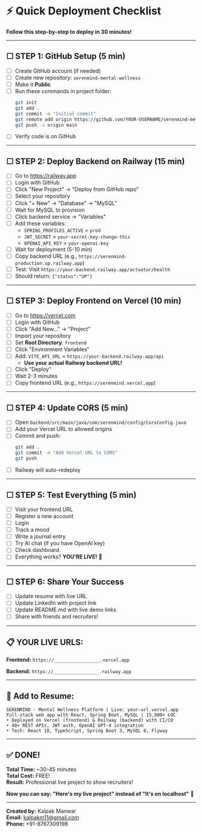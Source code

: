 # ⚡ Quick Deployment Checklist

**Follow this step-by-step to deploy in 30 minutes!**

---

## ☐ **STEP 1: GitHub Setup (5 min)**

- [ ] Create GitHub account (if needed)
- [ ] Create new repository: `serenmind-mental-wellness`
- [ ] Make it **Public**
- [ ] Run these commands in project folder:
  ```bash
  git init
  git add .
  git commit -m "Initial commit"
  git remote add origin https://github.com/YOUR-USERNAME/serenmind-mental-wellness.git
  git push -u origin main
  ```
- [ ] Verify code is on GitHub

---

## ☐ **STEP 2: Deploy Backend on Railway (15 min)**

- [ ] Go to https://railway.app
- [ ] Login with GitHub
- [ ] Click "New Project" → "Deploy from GitHub repo"
- [ ] Select your repository
- [ ] Click "+ New" → "Database" → "MySQL"
- [ ] Wait for MySQL to provision
- [ ] Click backend service → "Variables"
- [ ] Add these variables:
  - `SPRING_PROFILES_ACTIVE` = `prod`
  - `JWT_SECRET` = `your-secret-key-change-this`
  - `OPENAI_API_KEY` = `your-openai-key`
- [ ] Wait for deployment (5-10 min)
- [ ] Copy backend URL (e.g., `https://serenmind-production.up.railway.app`)
- [ ] Test: Visit `https://your-backend.railway.app/actuator/health`
- [ ] Should return: `{"status":"UP"}`

---

## ☐ **STEP 3: Deploy Frontend on Vercel (10 min)**

- [ ] Go to https://vercel.com
- [ ] Login with GitHub
- [ ] Click "Add New..." → "Project"
- [ ] Import your repository
- [ ] Set **Root Directory**: `frontend`
- [ ] Click "Environment Variables"
- [ ] Add: `VITE_API_URL` = `https://your-backend.railway.app/api`
  - **Use your actual Railway backend URL!**
- [ ] Click "Deploy"
- [ ] Wait 2-3 minutes
- [ ] Copy frontend URL (e.g., `https://serenmind.vercel.app`)

---

## ☐ **STEP 4: Update CORS (5 min)**

- [ ] Open `backend/src/main/java/com/serenmind/config/CorsConfig.java`
- [ ] Add your Vercel URL to allowed origins
- [ ] Commit and push:
  ```bash
  git add .
  git commit -m "Add Vercel URL to CORS"
  git push
  ```
- [ ] Railway will auto-redeploy

---

## ☐ **STEP 5: Test Everything (5 min)**

- [ ] Visit your frontend URL
- [ ] Register a new account
- [ ] Login
- [ ] Track a mood
- [ ] Write a journal entry
- [ ] Try AI chat (if you have OpenAI key)
- [ ] Check dashboard
- [ ] Everything works? **YOU'RE LIVE!** 🎉

---

## ☐ **STEP 6: Share Your Success**

- [ ] Update resume with live URL
- [ ] Update LinkedIn with project link
- [ ] Update README.md with live demo links
- [ ] Share with friends and recruiters!

---

## 📋 **YOUR LIVE URLS:**

**Frontend:** `https://_________________.vercel.app`

**Backend:** `https://_________________.railway.app`

---

## 🎯 **Add to Resume:**

```
SERENMIND - Mental Wellness Platform | Live: your-url.vercel.app
Full-stack web app with React, Spring Boot, MySQL | 15,000+ LOC
• Deployed on Vercel (frontend) & Railway (backend) with CI/CD
• 40+ REST APIs, JWT auth, OpenAI GPT-4 integration
• Tech: React 18, TypeScript, Spring Boot 3, MySQL 8, Flyway
```

---

## ✅ **DONE!**

**Total Time:** ~30-45 minutes  
**Total Cost:** FREE!  
**Result:** Professional live project to show recruiters!  

**Now you can say: "Here's my live project" instead of "It's on localhost"** 🚀

---

**Created by:** Kalpak Manwar  
**Email:** kalpakm11@gmail.com  
**Phone:** +91-8767309198

